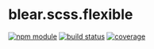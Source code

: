 # blear.scss.flexible

[![npm module][npm-img]][npm-url]
[![build status][travis-img]][travis-url]
[![coverage][coveralls-img]][coveralls-url]

[travis-img]: https://img.shields.io/travis/blearjs/blear.scss.flexible/master.svg?style=flat-square
[travis-url]: https://travis-ci.org/blearjs/blear.scss.flexible

[npm-img]: https://img.shields.io/npm/v/blear.scss.flexible.svg?style=flat-square
[npm-url]: https://www.npmjs.com/package/blear.scss.flexible

[coveralls-img]: https://img.shields.io/coveralls/blearjs/blear.scss.flexible/master.svg?style=flat-square
[coveralls-url]: https://coveralls.io/github/blearjs/blear.scss.flexible?branch=master

